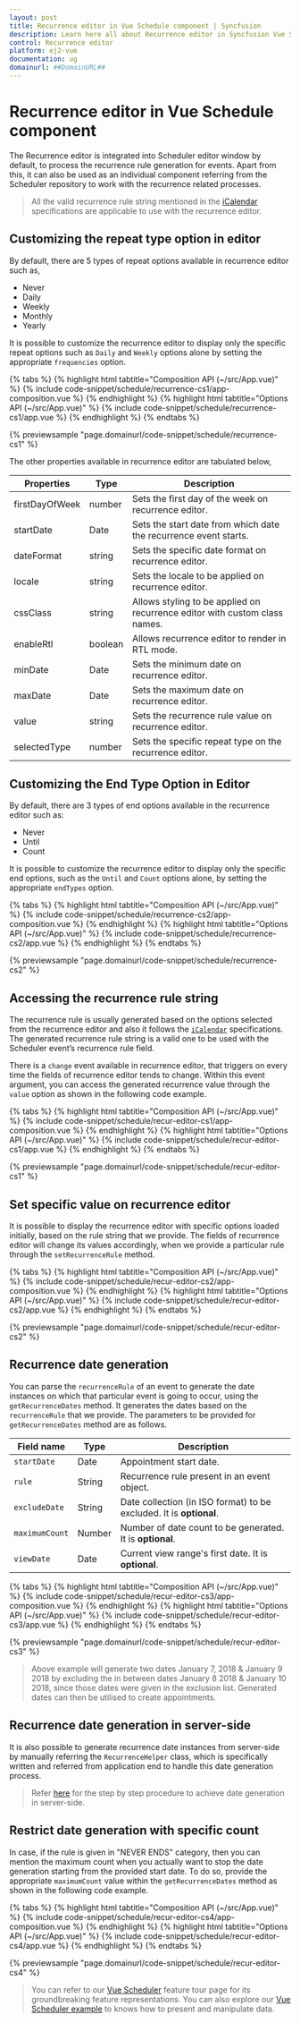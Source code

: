 ```yaml
---
layout: post
title: Recurrence editor in Vue Schedule component | Syncfusion
description: Learn here all about Recurrence editor in Syncfusion Vue Schedule component of Syncfusion Essential JS 2 and more.
control: Recurrence editor 
platform: ej2-vue
documentation: ug
domainurl: ##DomainURL##
---
```


# Recurrence editor in Vue Schedule component

The Recurrence editor is integrated into Scheduler editor window by default, to process the recurrence rule generation for events. Apart from this, it can also be used as an individual component referring from the Scheduler repository to work with the recurrence related processes.

> All the valid recurrence rule string mentioned in the [iCalendar](https://tools.ietf.org/html/rfc5545#section-3.3.10) specifications are applicable to use with the recurrence editor.

## Customizing the repeat type option in editor

By default, there are 5 types of repeat options available in recurrence editor such as,

* Never
* Daily
* Weekly
* Monthly
* Yearly

It is possible to customize the recurrence editor to display only the specific repeat options such as `Daily` and `Weekly` options alone by setting the appropriate `frequencies` option.

{% tabs %}
{% highlight html tabtitle="Composition API (~/src/App.vue)" %}
{% include code-snippet/schedule/recurrence-cs1/app-composition.vue %}
{% endhighlight %}
{% highlight html tabtitle="Options API (~/src/App.vue)" %}
{% include code-snippet/schedule/recurrence-cs1/app.vue %}
{% endhighlight %}
{% endtabs %}
        
{% previewsample "page.domainurl/code-snippet/schedule/recurrence-cs1" %}

The other properties available in recurrence editor are tabulated below,

| Properties | Type | Description |
|------------|------|-------------|
| firstDayOfWeek | number | Sets the first day of the week on recurrence editor.|
| startDate | Date | Sets the start date from which date the recurrence event starts. |
| dateFormat | string | Sets the specific date format on recurrence editor.|
| locale | string | Sets the locale to be applied on recurrence editor.|
| cssClass | string | Allows styling to be applied on recurrence editor with custom class names.|
| enableRtl | boolean | Allows recurrence editor to render in RTL mode.|
| minDate | Date | Sets the minimum date on recurrence editor.|
| maxDate | Date | Sets the maximum date on recurrence editor.|
| value | string | Sets the recurrence rule value on recurrence editor. |
| selectedType | number | Sets the specific repeat type on the recurrence editor.|

## Customizing the End Type Option in Editor

By default, there are 3 types of end options available in the recurrence editor such as:

* Never
* Until
* Count

It is possible to customize the recurrence editor to display only the specific end options, such as the `Until` and `Count` options alone, by setting the appropriate `endTypes` option.

{% tabs %}
{% highlight html tabtitle="Composition API (~/src/App.vue)" %}
{% include code-snippet/schedule/recurrence-cs2/app-composition.vue %}
{% endhighlight %}
{% highlight html tabtitle="Options API (~/src/App.vue)" %}
{% include code-snippet/schedule/recurrence-cs2/app.vue %}
{% endhighlight %}
{% endtabs %}
        
{% previewsample "page.domainurl/code-snippet/schedule/recurrence-cs2" %}

## Accessing the recurrence rule string

The recurrence rule is usually generated based on the options selected from the recurrence editor and also it follows the [`iCalendar`](https://tools.ietf.org/html/rfc5545#section-3.3.10) specifications. The generated recurrence rule string is a valid one to be used with the Scheduler event’s recurrence rule field.

There is a `change` event available in recurrence editor, that triggers on every time the fields of recurrence editor tends to change. Within this event argument, you can access the generated recurrence value through the `value` option as shown in the following code example.

{% tabs %}
{% highlight html tabtitle="Composition API (~/src/App.vue)" %}
{% include code-snippet/schedule/recur-editor-cs1/app-composition.vue %}
{% endhighlight %}
{% highlight html tabtitle="Options API (~/src/App.vue)" %}
{% include code-snippet/schedule/recur-editor-cs1/app.vue %}
{% endhighlight %}
{% endtabs %}
        
{% previewsample "page.domainurl/code-snippet/schedule/recur-editor-cs1" %}

## Set specific value on recurrence editor

It is possible to display the recurrence editor with specific options loaded initially, based on the rule string that we provide. The fields of recurrence editor will change its values accordingly, when we provide a particular rule through the `setRecurrenceRule` method.

{% tabs %}
{% highlight html tabtitle="Composition API (~/src/App.vue)" %}
{% include code-snippet/schedule/recur-editor-cs2/app-composition.vue %}
{% endhighlight %}
{% highlight html tabtitle="Options API (~/src/App.vue)" %}
{% include code-snippet/schedule/recur-editor-cs2/app.vue %}
{% endhighlight %}
{% endtabs %}
        
{% previewsample "page.domainurl/code-snippet/schedule/recur-editor-cs2" %}

## Recurrence date generation

You can parse the `recurrenceRule` of an event to generate the date instances on which that particular event is going to occur, using the `getRecurrenceDates` method. It generates the dates based on the `recurrenceRule` that we provide. The parameters to be provided for `getRecurrenceDates` method are as follows.

| Field name | Type | Description |
|------------|------|-------------|
| `startDate` | Date| Appointment start date. |
| `rule` | String| Recurrence rule present in an event object. |
| `excludeDate` | String | Date collection (in ISO format) to be excluded. It is **optional**. |
| `maximumCount` | Number | Number of date count to be generated. It is **optional**. |
| `viewDate` | Date | Current view range's first date. It is **optional**. |

{% tabs %}
{% highlight html tabtitle="Composition API (~/src/App.vue)" %}
{% include code-snippet/schedule/recur-editor-cs3/app-composition.vue %}
{% endhighlight %}
{% highlight html tabtitle="Options API (~/src/App.vue)" %}
{% include code-snippet/schedule/recur-editor-cs3/app.vue %}
{% endhighlight %}
{% endtabs %}
        
{% previewsample "page.domainurl/code-snippet/schedule/recur-editor-cs3" %}

> Above example will generate two dates January 7, 2018 & January 9 2018 by excluding the in between dates January 8 2018 & January 10 2018, since those dates were given in the exclusion list. Generated dates can then be utilised to create appointments.

## Recurrence date generation in server-side

It is also possible to generate recurrence date instances from server-side by manually referring the `RecurrenceHelper` class, which is specifically written and referred from application end to handle this date generation process.

> Refer [here](https://www.syncfusion.com/kb/10009/how-to-parse-the-recurrencerule-at-server-side) for the step by step procedure to achieve date generation in server-side.

## Restrict date generation with specific count

In case, if the rule is given in "NEVER ENDS" category, then you can mention the maximum count when you actually want to stop the date generation starting from the provided start date. To do so, provide the appropriate `maximumCount` value within the `getRecurrenceDates` method as shown in the following code example.

{% tabs %}
{% highlight html tabtitle="Composition API (~/src/App.vue)" %}
{% include code-snippet/schedule/recur-editor-cs4/app-composition.vue %}
{% endhighlight %}
{% highlight html tabtitle="Options API (~/src/App.vue)" %}
{% include code-snippet/schedule/recur-editor-cs4/app.vue %}
{% endhighlight %}
{% endtabs %}
        
{% previewsample "page.domainurl/code-snippet/schedule/recur-editor-cs4" %}

> You can refer to our [Vue Scheduler](https://www.syncfusion.com/vue-components/vue-scheduler) feature tour page for its groundbreaking feature representations. You can also explore our [Vue Scheduler example](https://ej2.syncfusion.com/vue/demos/#/material/schedule/overview.html) to knows how to present and manipulate data.